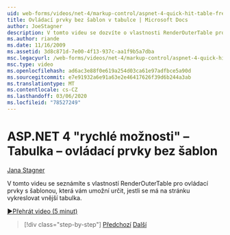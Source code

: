 ```yaml
---
uid: web-forms/videos/net-4/markup-control/aspnet-4-quick-hit-table-free-templated-controls
title: Ovládací prvky bez šablon v tabulce | Microsoft Docs
author: JoeStagner
description: V tomto videu se dozvíte o vlastnosti RenderOuterTable pro ovládací prvky v šabloně, které vám umožní určit, jestli se vnější tabulka vykreslí...
ms.author: riande
ms.date: 11/16/2009
ms.assetid: 3d8c871d-7e00-4f13-937c-aa1f9b5a7dba
msc.legacyurl: /web-forms/videos/net-4/markup-control/aspnet-4-quick-hit-table-free-templated-controls
msc.type: video
ms.openlocfilehash: ad6ac3e88f0e619a254d03ca61e97adfbce5a90d
ms.sourcegitcommit: e7e91932a6e91a63e2e46417626f39d6b244a3ab
ms.translationtype: MT
ms.contentlocale: cs-CZ
ms.lasthandoff: 03/06/2020
ms.locfileid: "78527249"
---
```

# <a name="aspnet-4-quick-hit--table-free-templated-controls"></a>ASP.NET 4 "rychlé možnosti" – Tabulka – ovládací prvky bez šablon

[Jana Stagner](https://github.com/JoeStagner)

V tomto videu se seznámíte s vlastností RenderOuterTable pro ovládací prvky s šablonou, která vám umožní určit, jestli se má na stránku vykreslovat vnější tabulka. 

[&#9654;Přehrát video (5 minut)](https://channel9.msdn.com/Blogs/ASP-NET-Site-Videos/aspnet-4-quick-hit-table-free-templated-controls)

> [!div class="step-by-step"]
> [Předchozí](aspnet-4-quick-hit-new-rendering-option-for-check-box-lists-and-radio-button-lists.md)
> [Další](aspnet-4-quick-hit-tableless-menu-control.md)

